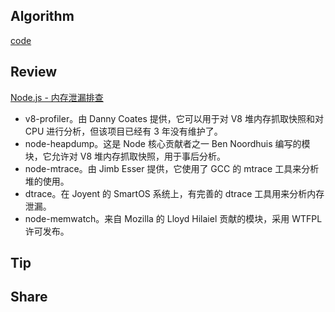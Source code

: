 ## Algorithm

[code](/images/temp/haha-2023-10-29.png)

## Review

[Node.js - 内存泄漏排查](https://weread.qq.com/web/reader/d1b32290718ff65fd1befcckd9d320f022ed9d4f495e456)

- v8-profiler。由 Danny Coates 提供，它可以用于对 V8 堆内存抓取快照和对 CPU 进行分析，但该项目已经有 3 年没有维护了。
- node-heapdump。这是 Node 核心贡献者之一 Ben Noordhuis 编写的模块，它允许对 V8 堆内存抓取快照，用于事后分析。
- node-mtrace。由 Jimb Esser 提供，它使用了 GCC 的 mtrace 工具来分析堆的使用。
- dtrace。在 Joyent 的 SmartOS 系统上，有完善的 dtrace 工具用来分析内存泄漏。
- node-memwatch。来自 Mozilla 的 Lloyd Hilaiel 贡献的模块，采用 WTFPL 许可发布。

## Tip

## Share
